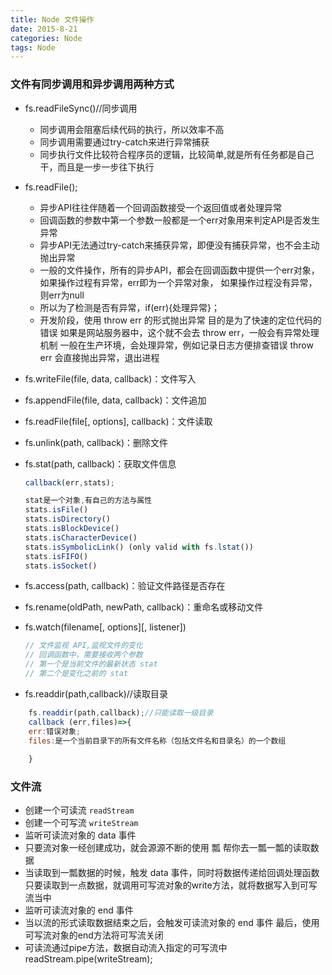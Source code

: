 ```yaml
---
title: Node 文件操作
date: 2015-8-21
categories: Node
tags: Node
---
```


### 文件有同步调用和异步调用两种方式
   -    fs.readFileSync()//同步调用
        *   同步调用会阻塞后续代码的执行，所以效率不高
        *   同步调用需要通过try-catch来进行异常捕获
        *   同步执行文件比较符合程序员的逻辑，比较简单,就是所有任务都是自己干，而且是一步一步往下执行
   -    fs.readFile();
        *   异步API往往伴随着一个回调函数接受一个返回值或者处理异常
        *   回调函数的参数中第一个参数一般都是一个err对象用来判定API是否发生异常
        *   异步API无法通过try-catch来捕获异常，即便没有捕获异常，也不会主动抛出异常
        *   一般的文件操作，所有的异步API，都会在回调函数中提供一个err对象，
            如果操作过程有异常，err即为一个异常对象，
            如果操作过程没有异常，则err为null
        *   所以为了检测是否有异常，if(err){处理异常}；
        *   开发阶段，使用 throw err 的形式抛出异常
            目的是为了快速的定位代码的错误
            如果是网站服务器中，这个就不会去 throw err，一般会有异常处理机制
            一般在生产环境，会处理异常，例如记录日志方便排查错误
            throw err 会直接抛出异常，退出进程    
            
        
    
-   fs.writeFile(file, data, callback)：文件写入
-   fs.appendFile(file, data, callback)：文件追加
-   fs.readFile(file[, options], callback)：文件读取
-   fs.unlink(path, callback)：删除文件
-   fs.stat(path, callback)：获取文件信息
    ```js
    callback(err,stats);

    stat是一个对象,有自己的方法与属性
    stats.isFile()
    stats.isDirectory()
    stats.isBlockDevice()
    stats.isCharacterDevice()
    stats.isSymbolicLink() (only valid with fs.lstat())
    stats.isFIFO()
    stats.isSocket()
    ```
-   fs.access(path, callback)：验证文件路径是否存在
-   fs.rename(oldPath, newPath, callback)：重命名或移动文件
-   fs.watch(filename[, options][, listener]) 
    ```js
    // 文件监视 API,监视文件的变化
    // 回调函数中，需要接收两个参数
    // 第一个是当前文件的最新状态 stat
    // 第二个是变化之前的 stat
    ```
-   fs.readdir(path,callback)//读取目录
```js
    fs.readdir(path,callback);//只能读取一级目录
    callback (err,files)=>{
    err:错误对象;
    files:是一个当前目录下的所有文件名称（包括文件名和目录名）的一个数组
    
    }
```

### 文件流
 *  创建一个可读流  `readStream`
 *  创建一个可写流  `writeStream`   
 *  监听可读流对象的 data 事件    
 *  只要流对象一经创建成功，就会源源不断的使用 瓢 帮你去一瓢一瓢的读取数据
 *  当读取到一瓢数据的时候，触发 data 事件，同时将数据传递给回调处理函数
    只要读取到一点数据，就调用可写流对象的write方法，就将数据写入到可写流当中
 *  监听可读流对象的 end 事件
 *  当以流的形式读取数据结束之后，会触发可读流对象的 end 事件
    最后，使用可写流对象的end方法将可写流关闭
 *  可读流通过pipe方法，数据自动流入指定的可写流中
   readStream.pipe(writeStream);